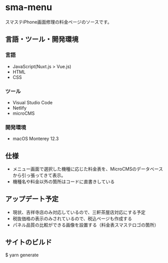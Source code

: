 # sma-menu
スマステiPhone画面修理の料金ページのソースです。

## 言語・ツール・開発環境
### 言語
- JavaScript(Nuxt.js > Vue.js)
- HTML
- CSS

### ツール
- Visual Studio Code
- Netlify
- microCMS

### 開発環境
- macOS Monterey 12.3

## 仕様
- メニュー画面で選択した機種に応じた料金表を、MicroCMSのデータベースから引っ張ってきて表示。
- 機種名や料金以外の箇所はコードに直書きしている

## アップデート予定
- 現状、吉祥寺店のみ対応しているので、三軒茶屋店対応にする予定
- 税抜価格の表示のみされているので、税込ページも作成する
- パネル品質の比較ができる画像を設置する（料金表スマステロゴの箇所）

## サイトのビルド
$ yarn generate
